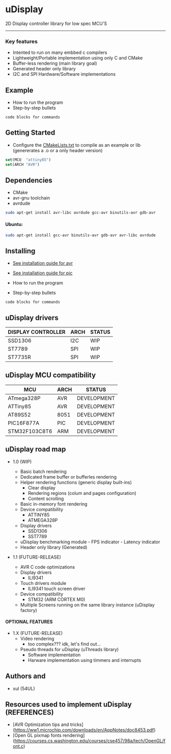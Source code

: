 # uDisplay

2D Display controller library for low spec MCU'S
________________________________________________

### Key features

* Intented to run on many embbed c compilers
* Lightweight/Portable implementation using only C and CMake
* Buffer-less rendering (main library goal)
* Generated header only library 
* I2C and SPI Hardware/Software implementations

## Example

* How to run the program
* Step-by-step bullets

```
code blocks for commands
```

## Getting Started

* Configure the [CMakeLists.txt]() to compile as an example or lib (genererates a .o or a only header version)
```cmake
set(MCU  "attiny85")
set(ARCH "AVR")
```

## Dependencies
* CMake
* avr-gnu toolchain
* avrdude

```bash
sudo apt-get install avr-libc avrdude gcc-avr binutils-avr gdb-avr
```
#### Ubuntu:

```bash
sudo apt-get install gcc-avr binutils-avr gdb-avr avr-libc avrdude
```
## Installing

* [See installation guide for avr]() 
* [See installation guide for pic]() 


* How to run the program
* Step-by-step bullets
```
code blocks for commands
```
## uDisplay drivers

| DISPLAY CONTROLLER| ARCH  | STATUS       |
|-------------------|-------|--------------|
| SSD1306           | I2C   | WIP          |
| ST7789            | SPI   | WIP          |
| ST7735R           | SPI   | WIP          |

## uDisplay MCU compatibility

| MCU             | ARCH  | STATUS       |
|-----------------|-------|--------------|
| ATmega328P      | AVR   | DEVELOPMENT  |
| ATTiny85        | AVR   | DEVELOPMENT  |
| AT89S52         | 8051  | DEVELOPMENT  |
| PIC16F877A      | PIC   | DEVELOPMENT  |
| STM32F103C8T6   | ARM   | DEVELOPMENT  |

## uDisplay road map

* 1.0 (WIP)
    * Basic batch rendering
    * Dedicated frame buffer or bufferles rendering 
    * Helper  rendering functions (generic display built-ins)
      - Clear display
      - Rendering regions (colum and pages configuration)
      - Content scrolling
    * Basic in-memory font rendering
    * Device compatibility
      - ATTINY85
      - ATMEGA328P
    * Display drivers
      - SSD1306
      - SST7789
    *  uDisplay benchmarking module
      - FPS indicator
      - Latency indicator
    * Header only library (Generated)

* 1.1 (FUTURE-RELEASE)
    *  AVR C code optimizations
    *  Display drivers
        - ILI9341
    * Touch drivers module
        -  ILI9341 touch screen driver
    * Device compatibility
        - STM32 (ARM CORTEX M0)
    * Multiple Screens running on the same library instance (uDisplay factory)

#### OPTIONAL FEATURES

* 1.X (FUTURE-RELEASE)
  * Video rendering
     - too complex??? idk, let's find out...
  * Pseudo threads for uDisplay (uThreads library)
    - Software implementation
    - Harware implementation using timmers and interrupts

## Authors and 

- xul (54UL)

## Resources used to implement uDisplay (REFERENCES)
- [AVR Optimization tips and tricks] (https://ww1.microchip.com/downloads/en/AppNotes/doc8453.pdf)
- [Open GL pixmap fonts rendering] (https://courses.cs.washington.edu/courses/cse457/98a/tech/OpenGL/font.c)
